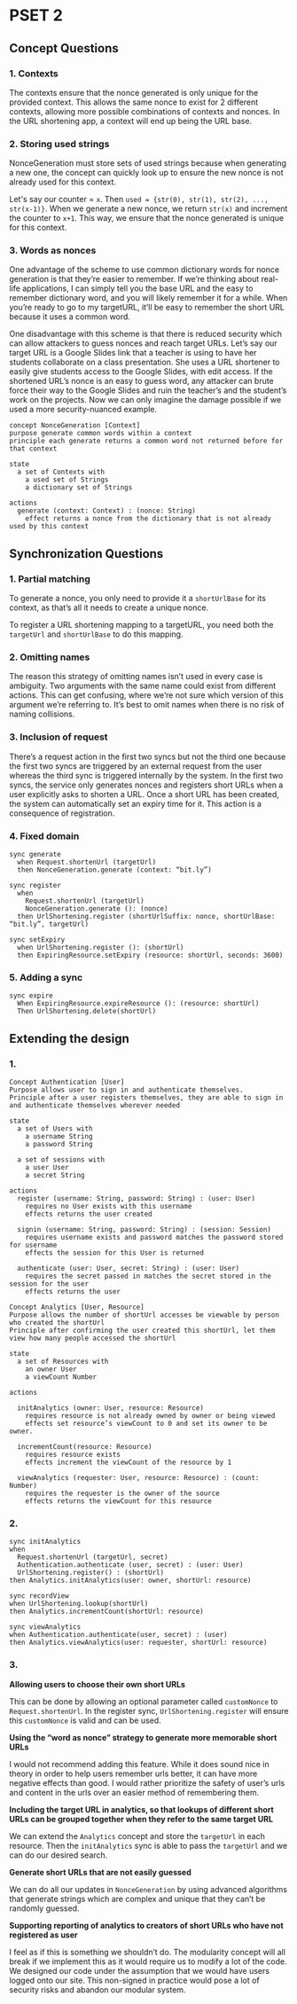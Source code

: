 # PSET 2

## Concept Questions

### 1. Contexts

The contexts ensure that the nonce generated is only unique for the provided context. This allows the same nonce to exist for 2 different contexts, allowing more possible combinations of contexts and nonces. In the URL shortening app, a context will end up being the URL base.

### 2. Storing used strings

NonceGeneration must store sets of used strings because when generating a new one, the concept can quickly look up to ensure the new nonce is not already used for this context.

Let's say our counter = `x`. Then `used = {str(0), str(1), str(2), ..., str(x-1)}`. When we generate a new nonce, we return `str(x)` and increment the counter to `x+1`. This way, we ensure that the nonce generated is unique for this context.

### 3. Words as nonces

One advantage of the scheme to use common dictionary words for nonce generation is that they’re easier to remember. If we’re thinking about real-life applications, I can simply tell you the base URL and the easy to remember dictionary word, and you will likely remember it for a while. When you’re ready to go to my targetURL, it’ll be easy to remember the short URL because it uses a common word.

One disadvantage with this scheme is that there is reduced security which can allow attackers to guess nonces and reach target URLs. Let’s say our target URL is a Google Slides link that a teacher is using to have her students collaborate on a class presentation. She uses a URL shortener to easily give students access to the Google Slides, with edit access. If the shortened URL’s nonce is an easy to guess word, any attacker can brute force their way to the Google Slides and ruin the teacher’s and the student’s work on the projects. Now we can only imagine the damage possible if we used a more security-nuanced example.

```
concept NonceGeneration [Context]
purpose generate common words within a context
principle each generate returns a common word not returned before for that context

state
  a set of Contexts with
    a used set of Strings
    a dictionary set of Strings

actions
  generate (context: Context) : (nonce: String)
    effect returns a nonce from the dictionary that is not already used by this context
```

## Synchronization Questions

### 1. Partial matching

To generate a nonce, you only need to provide it a `shortUrlBase` for its context, as that’s all it needs to create a unique nonce.

To register a URL shortening mapping to a targetURL, you need both the `targetUrl` and `shortUrlBase` to do this mapping.

### 2. Omitting names

The reason this strategy of omitting names isn’t used in every case is ambiguity. Two arguments with the same name could exist from different actions. This can get confusing, where we’re not sure which version of this argument we’re referring to. It’s best to omit names when there is no risk of naming collisions.

### 3. Inclusion of request

There’s a request action in the first two syncs but not the third one because the first two syncs are triggered by an external request from the user whereas the third sync is triggered internally by the system. In the first two syncs, the service only generates nonces and registers short URLs when a user explicitly asks to shorten a URL. Once a short URL has been created, the system can automatically set an expiry time for it. This action is a consequence of registration.

### 4. Fixed domain

```
sync generate
  when Request.shortenUrl (targetUrl)
  then NonceGeneration.generate (context: “bit.ly”)

sync register
  when
    Request.shortenUrl (targetUrl)
    NonceGeneration.generate (): (nonce)
  then UrlShortening.register (shortUrlSuffix: nonce, shortUrlBase: “bit.ly”, targetUrl)

sync setExpiry
  when UrlShortening.register (): (shortUrl)
  then ExpiringResource.setExpiry (resource: shortUrl, seconds: 3600)

```

### 5. Adding a sync

```
sync expire
  When ExpiringResource.expireResource (): (resource: shortUrl)
  Then UrlShortening.delete(shortUrl)
```

## Extending the design

### 1.

```
Concept Authentication [User]
Purpose allows user to sign in and authenticate themselves.
Principle after a user registers themselves, they are able to sign in and authenticate themselves wherever needed

state
  a set of Users with
    a username String
    a password String

  a set of sessions with
    a user User
    a secret String

actions
  register (username: String, password: String) : (user: User)
    requires no User exists with this username
    effects returns the user created

  signin (username: String, password: String) : (session: Session)
    requires username exists and password matches the password stored for username
    effects the session for this User is returned

  authenticate (user: User, secret: String) : (user: User)
    requires the secret passed in matches the secret stored in the session for the user
    effects returns the user

Concept Analytics [User, Resource]
Purpose allows the number of shortUrl accesses be viewable by person who created the shortUrl
Principle after confirming the user created this shortUrl, let them view how many people accessed the shortUrl

state
  a set of Resources with
    an owner User
    a viewCount Number

actions

  initAnalytics (owner: User, resource: Resource)
    requires resource is not already owned by owner or being viewed
    effects set resource’s viewCount to 0 and set its owner to be owner.

  incrementCount(resource: Resource)
    requires resource exists
    effects increment the viewCount of the resource by 1

  viewAnalytics (requester: User, resource: Resource) : (count: Number)
    requires the requester is the owner of the source
    effects returns the viewCount for this resource

```

### 2.

```
sync initAnalytics
when
  Request.shortenUrl (targetUrl, secret)
  Authentication.authenticate (user, secret) : (user: User)
  UrlShortening.register() : (shortUrl)
then Analytics.initAnalytics(user: owner, shortUrl: resource)

sync recordView
when UrlShortening.lookup(shortUrl)
then Analytics.incrementCount(shortUrl: resource)

sync viewAnalytics
when Authentication.authenticate(user, secret) : (user)
then Analytics.viewAnalytics(user: requester, shortUrl: resource)

```

### 3.

**Allowing users to choose their own short URLs**

This can be done by allowing an optional parameter called `customNonce` to `Request.shortenUrl`. In the register sync, `UrlShortening.register` will ensure this `customNonce` is valid and can be used.

**Using the “word as nonce” strategy to generate more memorable short URLs**

I would not recommend adding this feature. While it does sound nice in theory in order to help users remember urls better, it can have more negative effects than good. I would rather prioritize the safety of user’s urls and content in the urls over an easier method of remembering them.

**Including the target URL in analytics, so that lookups of different short URLs can be grouped together when they refer to the same target URL**

We can extend the `Analytics` concept and store the `targetUrl` in each resource. Then the `initAnalytics` sync is able to pass the `targetUrl` and we can do our desired search.

**Generate short URLs that are not easily guessed**

We can do all our updates in `NonceGeneration` by using advanced algorithms that generate strings which are complex and unique that they can’t be randomly guessed.

**Supporting reporting of analytics to creators of short URLs who have not registered as user**

I feel as if this is something we shouldn’t do. The modularity concept will all break if we implement this as it would require us to modify a lot of the code. We designed our code under the assumption that we would have users logged onto our site. This non-signed in practice would pose a lot of security risks and abandon our modular system.
